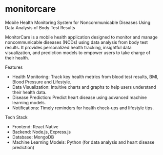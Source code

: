 # monitorcare

Mobile Health Monitoring System for Noncommunicable Diseases Using Data Analysis of Body Test Results

MonitorCare is a mobile health application designed to monitor and manage noncommunicable diseases (NCDs) using data analysis from body test results. It provides personalized health tracking, insightful data visualization, and prediction models to empower users to take charge of their health.

Features
- Health Monitoring: Track key health metrics from blood test results, BMI, Blood Pressure and Lifestyle.
- Data Visualization: Intuitive charts and graphs to help users understand their health data.
- Disease Prediction: Predict heart disease using advanced machine learning models.
- Notifications: Timely reminders for health check-ups and lifestyle tips.

Tech Stack
- Frontend: React Native
- Backend: Node.js, Express.js
- Database: MongoDB
- Machine Learning Models: Python (for data analysis and heart disease prediction)